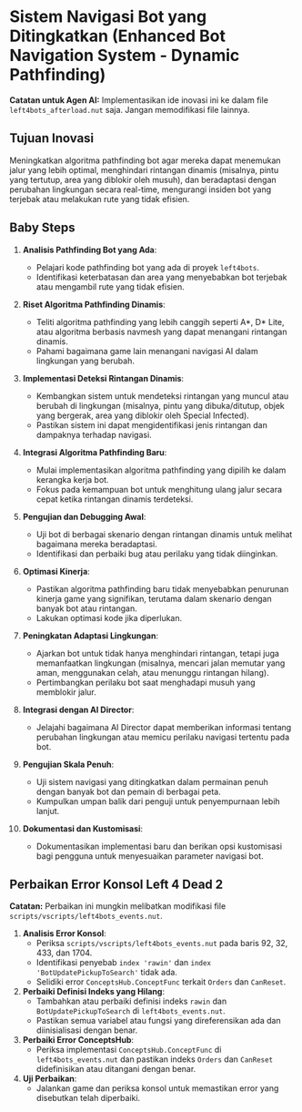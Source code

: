 # Sistem Navigasi Bot yang Ditingkatkan (Enhanced Bot Navigation System - Dynamic Pathfinding)

**Catatan untuk Agen AI:** Implementasikan ide inovasi ini ke dalam file `left4bots_afterload.nut` saja. Jangan memodifikasi file lainnya.

## Tujuan Inovasi
Meningkatkan algoritma pathfinding bot agar mereka dapat menemukan jalur yang lebih optimal, menghindari rintangan dinamis (misalnya, pintu yang tertutup, area yang diblokir oleh musuh), dan beradaptasi dengan perubahan lingkungan secara real-time, mengurangi insiden bot yang terjebak atau melakukan rute yang tidak efisien.

## Baby Steps

1.  **Analisis Pathfinding Bot yang Ada**:
    *   Pelajari kode pathfinding bot yang ada di proyek `left4bots`.
    *   Identifikasi keterbatasan dan area yang menyebabkan bot terjebak atau mengambil rute yang tidak efisien.

2.  **Riset Algoritma Pathfinding Dinamis**:
    *   Teliti algoritma pathfinding yang lebih canggih seperti A*, D* Lite, atau algoritma berbasis navmesh yang dapat menangani rintangan dinamis.
    *   Pahami bagaimana game lain menangani navigasi AI dalam lingkungan yang berubah.

3.  **Implementasi Deteksi Rintangan Dinamis**:
    *   Kembangkan sistem untuk mendeteksi rintangan yang muncul atau berubah di lingkungan (misalnya, pintu yang dibuka/ditutup, objek yang bergerak, area yang diblokir oleh Special Infected).
    *   Pastikan sistem ini dapat mengidentifikasi jenis rintangan dan dampaknya terhadap navigasi.

4.  **Integrasi Algoritma Pathfinding Baru**:
    *   Mulai implementasikan algoritma pathfinding yang dipilih ke dalam kerangka kerja bot.
    *   Fokus pada kemampuan bot untuk menghitung ulang jalur secara cepat ketika rintangan dinamis terdeteksi.

5.  **Pengujian dan Debugging Awal**:
    *   Uji bot di berbagai skenario dengan rintangan dinamis untuk melihat bagaimana mereka beradaptasi.
    *   Identifikasi dan perbaiki bug atau perilaku yang tidak diinginkan.

6.  **Optimasi Kinerja**:
    *   Pastikan algoritma pathfinding baru tidak menyebabkan penurunan kinerja game yang signifikan, terutama dalam skenario dengan banyak bot atau rintangan.
    *   Lakukan optimasi kode jika diperlukan.

7.  **Peningkatan Adaptasi Lingkungan**:
    *   Ajarkan bot untuk tidak hanya menghindari rintangan, tetapi juga memanfaatkan lingkungan (misalnya, mencari jalan memutar yang aman, menggunakan celah, atau menunggu rintangan hilang).
    *   Pertimbangkan perilaku bot saat menghadapi musuh yang memblokir jalur.

8.  **Integrasi dengan AI Director**:
    *   Jelajahi bagaimana AI Director dapat memberikan informasi tentang perubahan lingkungan atau memicu perilaku navigasi tertentu pada bot.

9.  **Pengujian Skala Penuh**:
    *   Uji sistem navigasi yang ditingkatkan dalam permainan penuh dengan banyak bot dan pemain di berbagai peta.
    *   Kumpulkan umpan balik dari penguji untuk penyempurnaan lebih lanjut.

10. **Dokumentasi dan Kustomisasi**:
    *   Dokumentasikan implementasi baru dan berikan opsi kustomisasi bagi pengguna untuk menyesuaikan parameter navigasi bot.

## Perbaikan Error Konsol Left 4 Dead 2

**Catatan:** Perbaikan ini mungkin melibatkan modifikasi file `scripts/vscripts/left4bots_events.nut`.

1.  **Analisis Error Konsol**:
    *   Periksa `scripts/vscripts/left4bots_events.nut` pada baris 92, 32, 433, dan 1704.
    *   Identifikasi penyebab `index 'rawin'` dan `index 'BotUpdatePickupToSearch'` tidak ada.
    *   Selidiki error `ConceptsHub.ConceptFunc` terkait `Orders` dan `CanReset`.
2.  **Perbaiki Definisi Indeks yang Hilang**:
    *   Tambahkan atau perbaiki definisi indeks `rawin` dan `BotUpdatePickupToSearch` di `left4bots_events.nut`.
    *   Pastikan semua variabel atau fungsi yang direferensikan ada dan diinisialisasi dengan benar.
3.  **Perbaiki Error ConceptsHub**:
    *   Periksa implementasi `ConceptsHub.ConceptFunc` di `left4bots_events.nut` dan pastikan indeks `Orders` dan `CanReset` didefinisikan atau ditangani dengan benar.
4.  **Uji Perbaikan**:
    *   Jalankan game dan periksa konsol untuk memastikan error yang disebutkan telah diperbaiki.